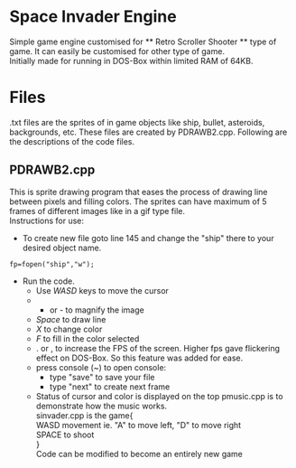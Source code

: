 # Space Invader Engine  
Simple game engine customised for ** Retro Scroller Shooter ** type of game. It can easily be customised for other type of game.  
Initially made for running in DOS-Box within limited RAM of 64KB.
# Files
.txt files are the sprites of in game objects like ship, bullet, asteroids, backgrounds, etc. These files are created by PDRAWB2.cpp. Following are the descriptions of the code files.
## PDRAWB2.cpp
This is sprite drawing program that eases the process of drawing line between pixels and filling colors. The sprites can have maximum of 5 frames of different images like in a gif type file.  
Instructions for use:  
- To create new file goto line 145 and change the "ship" there to your desired object name.
```
fp=fopen("ship","w");
```
- Run the code.
  - Use *WASD* keys to move the cursor
  - + or - to magnify the image
  - *Space* to draw line
  - *X* to change color
  - *F* to fill in the color selected
  - . or , to increase the FPS of the screen. Higher fps gave flickering effect on DOS-Box. So this feature was added for ease.
  - press console (~) to open console:
    - type "save" to save your file
    - type "next" to create next frame
  - Status of cursor and color is displayed on the top
pmusic.cpp is to demonstrate how the music works.  
sinvader.cpp is the game{  
  WASD movement ie. "A" to move left, "D" to move right  
  SPACE to shoot  
}  
Code can be modified to become an entirely new game  
